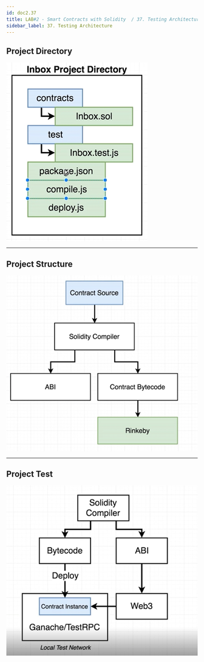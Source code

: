 ```yaml
---
id: doc2.37
title: LAB#2 - Smart Contracts with Solidity  / 37. Testing Architecture
sidebar_label: 37. Testing Architecture
---
```


## Project Directory


![alt text](.\assets\Imagem37_1.jpg)


---

## Project Structure



![alt text](.\assets\Imagem37_2.jpg)


---

## Project Test



![alt text](.\assets\Imagem37_3.jpg)
